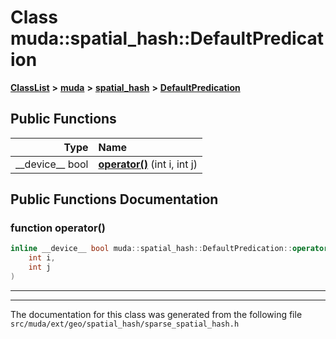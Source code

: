 

# Class muda::spatial\_hash::DefaultPredication



[**ClassList**](annotated.md) **>** [**muda**](namespacemuda.md) **>** [**spatial\_hash**](namespacemuda_1_1spatial__hash.md) **>** [**DefaultPredication**](classmuda_1_1spatial__hash_1_1_default_predication.md)










































## Public Functions

| Type | Name |
| ---: | :--- |
|  \_\_device\_\_ bool | [**operator()**](#function-operator()) (int i, int j) <br> |




























## Public Functions Documentation




### function operator() 

```C++
inline __device__ bool muda::spatial_hash::DefaultPredication::operator() (
    int i,
    int j
) 
```




<hr>

------------------------------
The documentation for this class was generated from the following file `src/muda/ext/geo/spatial_hash/sparse_spatial_hash.h`

